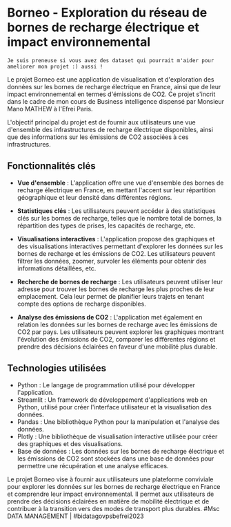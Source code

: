 # Borneo - Exploration du réseau de bornes de recharge électrique et impact environnemental
    Je suis preneuse si vous avez des dataset qui pourrait m'aider pour ameliorer mon projet :) aussi !
Le projet Borneo est une application de visualisation et d'exploration des données sur les bornes de recharge électrique en France, ainsi que de leur impact environnemental en termes d'émissions de CO2. 
Ce projet s'incrit dans le cadre de mon cours de Business intelligence dispensé par Monsieur Mano MATHEW à l'Efrei Paris.

L'objectif principal du projet est de fournir aux utilisateurs une vue d'ensemble des infrastructures de recharge électrique disponibles, ainsi que des informations sur les émissions de CO2 associées à ces infrastructures.

## Fonctionnalités clés

- **Vue d'ensemble** : L'application offre une vue d'ensemble des bornes de recharge électrique en France, en mettant l'accent sur leur répartition géographique et leur densité dans différentes régions.

- **Statistiques clés** : Les utilisateurs peuvent accéder à des statistiques clés sur les bornes de recharge, telles que le nombre total de bornes, la répartition des types de prises, les capacités de recharge, etc.

- **Visualisations interactives** : L'application propose des graphiques et des visualisations interactives permettant d'explorer les données sur les bornes de recharge et les émissions de CO2. Les utilisateurs peuvent filtrer les données, zoomer, survoler les éléments pour obtenir des informations détaillées, etc.

- **Recherche de bornes de recharge** : Les utilisateurs peuvent utiliser leur adresse pour trouver les bornes de recharge les plus proches de leur emplacement. Cela leur permet de planifier leurs trajets en tenant compte des options de recharge disponibles.

- **Analyse des émissions de CO2** : L'application met également en relation les données sur les bornes de recharge avec les émissions de CO2 par pays. Les utilisateurs peuvent explorer les graphiques montrant l'évolution des émissions de CO2, comparer les différentes régions et prendre des décisions éclairées en faveur d'une mobilité plus durable.

## Technologies utilisées

- Python : Le langage de programmation utilisé pour développer l'application.
- Streamlit : Un framework de développement d'applications web en Python, utilisé pour créer l'interface utilisateur et la visualisation des données.
- Pandas : Une bibliothèque Python pour la manipulation et l'analyse des données.
- Plotly : Une bibliothèque de visualisation interactive utilisée pour créer des graphiques et des visualisations.
- Base de données : Les données sur les bornes de recharge électrique et les émissions de CO2 sont stockées dans une base de données pour permettre une récupération et une analyse efficaces.

Le projet Borneo vise à fournir aux utilisateurs une plateforme conviviale pour explorer les données sur les bornes de recharge électrique en France et comprendre leur impact environnemental. Il permet aux utilisateurs de prendre des décisions éclairées en matière de mobilité électrique et de contribuer à la transition vers des modes de transport plus durables.
#Msc DATA MANAGEMENT | #bidatagovpsbefrei2023
